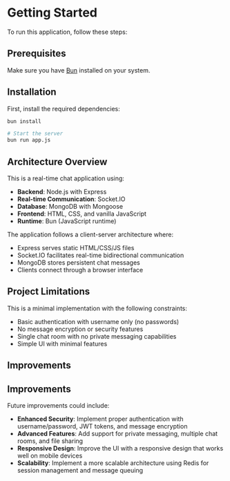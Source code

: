# Getting Started

To run this application, follow these steps:

## Prerequisites

Make sure you have [Bun](https://bun.sh/) installed on your system.

## Installation

First, install the required dependencies:
```bash
bun install
```
```bash
# Start the server
bun run app.js
```
## Architecture Overview

This is a real-time chat application using:

- **Backend**: Node.js with Express
- **Real-time Communication**: Socket.IO
- **Database**: MongoDB with Mongoose
- **Frontend**: HTML, CSS, and vanilla JavaScript
- **Runtime**: Bun (JavaScript runtime)

The application follows a client-server architecture where:

- Express serves static HTML/CSS/JS files
- Socket.IO facilitates real-time bidirectional communication
- MongoDB stores persistent chat messages
- Clients connect through a browser interface


## Project Limitations

This is a minimal implementation with the following constraints:
- Basic authentication with username only (no passwords)
- No message encryption or security features
- Single chat room with no private messaging capabilities
- Simple UI with minimal features


## Improvements

## Improvements

Future improvements could include:

- **Enhanced Security**: Implement proper authentication with username/password, JWT tokens, and message encryption
- **Advanced Features**: Add support for private messaging, multiple chat rooms, and file sharing
- **Responsive Design**: Improve the UI with a responsive design that works well on mobile devices
- **Scalability**: Implement a more scalable architecture using Redis for session management and message queuing
